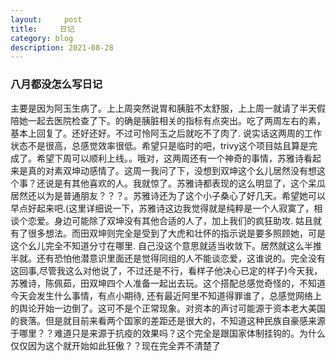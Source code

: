 ```yaml
---
layout:     post
title:     日记
category: blog
description: 2021-08-28
---
```


### 八月都没怎么写日记

  主要是因为阿玉生病了。上上周突然说胃和胰脏不太舒服，上上周一就请了半天假陪她一起去医院检查了下。的确是胰脏相关的指标有点突出。吃了两周左右的素，基本上回复了。还好还好。不过可怜阿玉之后就吃不了肉了. 说实话这两周的工作状态不是很高，总感觉效率很低。希望只是临时的吧，trivy这个项目姑且算是完成了。希望下周可以顺利上线。。哦对，这两周还有一个神奇的事情，苏雅诗看起来是真的对素双坤动感情了。这周一我问了下，没想到双坤这个幺儿居然没有想这个事？还说是有其他喜欢的人。我就惊了。苏雅诗都表现的这么明显了，这个呆瓜居然还以为是普通朋友？？？。苏雅诗还为了这个小子桑心了好几天。希望她可以早点好起来吧.(这里详细说一下，苏雅诗这边我觉得就是纯粹是一个人寂寞了，相谈个恋爱。身边可能除了双坤没有其他合适的人了，加上我们的疯狂助攻. 姑且就有了很多想法。而田双坤则完全是受到了大虎和壮怀的指示说是要多照顾她，可是这个幺儿完全不知道分寸在哪里. 自己没这个意思就适当收敛下。居然就这么半推半就。还有恐怕他潜意识里面还是觉得同组的人不能谈恋爱，这谁说的。完全没有这回事,尽管我这么对他说了，不过还是不行，看样子他决心已定的样子)今天我，苏雅诗，陈佩茹，田双坤四个人准备一起出去玩。这个搭配总感觉奇怪的，不知道今天会发生什么事情，有点小期待, 还有最近阿里不知道得罪谁了，总感觉网络上的舆论开始一边倒了。这可不是个正常现象。对资本的声讨可能源于资本老大美国的衰落。但是就目前来看两个国家的差距还是很大的，不知道这种民族自豪感来源于哪里？？难道只是来源于抗疫的效果吗？这个完全是跟国家体制挂钩的。为什么仅仅因为这个就开始如此狂傲？？现在完全弄不清楚了
  
